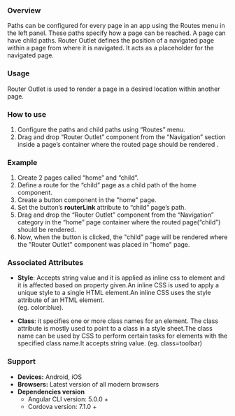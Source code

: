 ### Overview
Paths can be configured for every page in an app using the Routes menu in the left panel. These paths specify how a page can be reached. A page can have child paths.
Router Outlet defines the position of a navigated page within a page from where it is navigated. It acts as a placeholder for the navigated page.

### Usage
Router Outlet is used to render a page in a desired location within another page.


### How to use
1. Configure the paths and child paths using “Routes” menu.
2. Drag and drop “Router Outlet” component from the “Navigation” section inside a page’s container where the routed page should be rendered .

### Example
1. Create 2 pages called “home” and “child”.
2. Define a route for the “child” page as a child path of the home component.
3. Create a button component in the "home" page.
4. Set the button’s **routerLink** attribute to “child” page’s path.
5. Drag and drop the “Router Outlet” component from the “Navigation” category in the “home” page container where the routed page(“child”) should be rendered.
6. Now, when the button is clicked, the "child" page will be rendered where the "Router Outlet" component was placed in "home" page.


### Associated Attributes
- **Style**: Accepts string value and it is applied as inline css to element and it is affected based on property given.An inline CSS is used to apply a unique style to a single HTML element.An inline CSS uses the style attribute of an HTML element.  
(eg. color:blue).

- **Class**: it specifies one or more class names for an element. The class attribute is mostly used to point to a class in a style sheet.The class name can be used by CSS to perform certain tasks for elements with the specified class name.It accepts string value.   (eg. class=toolbar)


### Support
- **Devices:** Android, iOS
- **Browsers:**  Latest version of all modern browsers
- **Dependencies version** 
	- Angular CLI version: 5.0.0 + 
	- Cordova version: 7.1.0 +
